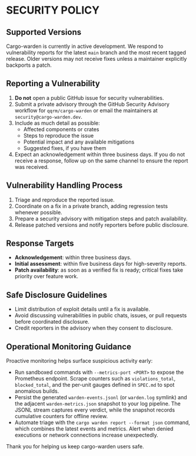 # SECURITY POLICY

## Supported Versions

Cargo-warden is currently in active development. We respond to vulnerability reports for the latest `main` branch and the most recent tagged release. Older versions may not receive fixes unless a maintainer explicitly backports a patch.

## Reporting a Vulnerability

1. **Do not** open a public GitHub issue for security vulnerabilities.
2. Submit a private advisory through the GitHub Security Advisory workflow for `qqrm/cargo-warden` or email the maintainers at `security@cargo-warden.dev`.
3. Include as much detail as possible:
   - Affected components or crates
   - Steps to reproduce the issue
   - Potential impact and any available mitigations
   - Suggested fixes, if you have them
4. Expect an acknowledgement within three business days. If you do not receive a response, follow up on the same channel to ensure the report was received.

## Vulnerability Handling Process

1. Triage and reproduce the reported issue.
2. Coordinate on a fix in a private branch, adding regression tests whenever possible.
3. Prepare a security advisory with mitigation steps and patch availability.
4. Release patched versions and notify reporters before public disclosure.

## Response Targets

- **Acknowledgement**: within three business days.
- **Initial assessment**: within five business days for high-severity reports.
- **Patch availability**: as soon as a verified fix is ready; critical fixes take priority over feature work.

## Safe Disclosure Guidelines

- Limit distribution of exploit details until a fix is available.
- Avoid discussing vulnerabilities in public chats, issues, or pull requests before coordinated disclosure.
- Credit reporters in the advisory when they consent to disclosure.

## Operational Monitoring Guidance

Proactive monitoring helps surface suspicious activity early:

- Run sandboxed commands with `--metrics-port <PORT>` to expose the Prometheus
  endpoint. Scrape counters such as `violations_total`, `blocked_total`, and the
  per-unit gauges defined in `SPEC.md` to spot anomalous builds.
- Persist the generated `warden-events.jsonl` (or `warden.log` symlink) and the
  adjacent `warden-metrics.json` snapshot to your log pipeline. The JSONL stream
  captures every verdict, while the snapshot records cumulative counters for
  offline review.
- Automate triage with the `cargo warden report --format json` command, which
  combines the latest events and metrics. Alert when denied executions or
  network connections increase unexpectedly.

Thank you for helping us keep cargo-warden users safe.
